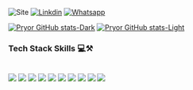 

![Site](https://img.shields.io/badge/website-000000?style=for-the-badge&logo=About.me&logoColor=white)
[![Linkdin](https://img.shields.io/badge/LinkedIn-0077B5?style=for-the-badge&logo=linkedin&logoColor=white)](https://www.linkedin.com/in/tiago-epifanio-63346616a/)
[![Whatsapp](https://img.shields.io/badge/WhatsApp-25D366?style=for-the-badge&logo=whatsapp&logoColor=white)](https://api.whatsapp.com/send?phone=5511943588530&text=)

[![Pryor GitHub stats-Dark](https://github-readme-stats.vercel.app/api?username=tiagoepifanios&show_icons=true&theme=dark#gh-dark-mode-only)](https://github.com/anuraghazra/github-readme-stats#gh-dark-mode-only)
[![Pryor GitHub stats-Light](https://github-readme-stats.vercel.app/api?username=tiagoepifanios&show_icons=true&theme=default#gh-light-mode-only)](https://github.com/anuraghazra/github-readme-stats#gh-light-mode-only)


### Tech Stack Skills 💻⚒️

<div style="display: inline_block"><br/>
    <img align="center" alt+"html5" src="https://img.shields.io/badge/Python-3776AB?style=for-the-badge&logo=python&logoColor=white" />
    <img align="center" alt+"html5" src="https://img.shields.io/badge/MySQL-00000F?style=for-the-badge&logo=mysql&logoColor=white" />
    <img align="center" alt+"html5" src="https://img.shields.io/badge/MongoDB-4EA94B?style=for-the-badge&logo=mongodb&logoColor=white" />
    <img align="center" alt+"html5" src="https://img.shields.io/badge/Amazon_AWS-232F3E?style=for-the-badge&logo=amazon-aws&logoColor=white" />
    <img align="center" alt+"html5" src="https://img.shields.io/badge/Linux-FCC624?style=for-the-badge&logo=linux&logoColor=black" />
    <img align="center" alt+"html5" src="https://img.shields.io/badge/Windows-0078D6?style=for-the-badge&logo=windows&logoColor=white" />
    <img align="center" alt+"html5" src="https://img.shields.io/badge/Microsoft_Office-D83B01?style=for-the-badge&logo=microsoft-office&logoColor=white" />
    <img align="center" alt+"html5" src="https://img.shields.io/badge/HTML5-E34F26?style=for-the-badge&logo=html5&logoColor=white" />
    <img align="center" alt+"html5" src="https://img.shields.io/badge/CSS3-1572B6?style=for-the-badge&logo=css3&logoColor=white" />
    <img align="center" alt+"html5" src="https://img.shields.io/badge/JavaScript-F7DF1E?style=for-the-badge&logo=javascript&logoColor=black" />
</div>
